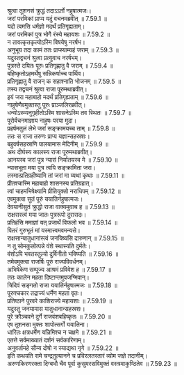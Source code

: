 

  
श्रुत्वा तूशनसं क्रुद्धं तदाऽऽर्तो नहुषात्मजः।  
जरां परमिकां प्राप्य यदुं वचनमब्रवीत् ॥ 7.59.1 ॥   
यदो त्वमसि धर्मज्ञो मदर्थं प्रतिगृह्यताम्।  
जरां परमिकां पुत्र भोगै रंस्ये महायशः ॥ 7.59.2 ॥   
न तावत्कृतकृत्योऽस्मि विषयेषु नरर्षभ।  
अनुभूय तदा कामं ततः प्राप्स्याम्यहं जराम् ॥ 7.59.3 ॥   
यदुस्तद्वचनं श्रुत्वा प्रत्युवाच नरर्षभम्।  
पुत्रस्ते दयितः पूरुः प्रतिगृह्णातु वै जराम् ॥ 7.59.4 ॥   
बहिष्कृतोऽहमर्थेषु सन्निकर्षाच्च पार्थिव।  
प्रतिगृह्णातु वै राजन् क सहाश्नाति भोजनम् ॥ 7.59.5 ॥   
तस्य तद्वचनं श्रुत्वा राजा पूरुमथाब्रवीत्।  
इयं जरा महाबाहो मदर्थं प्रतिगृह्यताम् ॥ 7.59.6 ॥   
नाहुषेणैवमुक्तस्तु पूरुः प्राञ्जलिरब्रवीत्।  
धन्योऽस्म्यनुगृहीतोऽस्मि शासनेऽस्मि तव स्थितः ॥ 7.59.7 ॥   
पूरोर्वचनमाज्ञाय नाहुषः परया मुदा।  
प्रहर्षमतुलं लेभे जरां सङ्क्रामयच्च ताम् ॥ 7.59.8 ॥   
ततः स राजा तरुणः प्राप्य यज्ञान्सहस्रशः।  
बहुवर्षसहस्राणि पालयामास मेदिनीम् ॥ 7.59.9 ॥   
अथ दीर्घस्य कालस्य राजा पूरुमथाब्रवीत्।  
आनयस्व जरां पुत्र न्यासं निर्यातयस्व मे ॥ 7.59.10 ॥   
न्यासभूता मया पुत्र त्वयि सङ्क्रामिता जरा।  
तस्मात्प्रतिग्रहीष्यामि तां जरां मा व्यथां कृथाः ॥ 7.59.11 ॥   
प्रीतश्चास्मि महाबाहो शासनस्य प्रतिग्रहात्।  
त्वां चाहमभिषेक्ष्यामि प्रीतियुक्तो नराधिपम् ॥ 7.59.12 ॥   
एवमुक्त्वा सुतं पूरुं ययातिर्नहुषात्मजः।  
देवयानीसुतं क्रुद्धो राजा वाक्यमुवाच ह ॥ 7.59.13 ॥   
राक्षसस्त्वं मया जातः पुत्ररूपो दुरासदः।  
प्रतिहंसि ममाज्ञां यत् प्रजार्थे विफलो भव ॥ 7.59.14 ॥   
पितरं गुरुभूतं मां यस्मात्त्वमवमन्यसे।  
राक्षसान्यातुधानांस्त्वं जनयिष्यसि दारुणान् ॥ 7.59.15 ॥   
न तु सोमकुलोत्पन्ने वंशे स्थास्यति दुर्मतेः।  
वंशोऽपि भवतस्तुल्यो दुर्विनीतो भविष्यति ॥ 7.59.16 ॥   
तमेवमुक्त्वा राजर्षिः पूरुं राज्यविवर्धनम्।  
अभिषेकेण सम्पूज्य आश्रमं प्रविवेश ह ॥ 7.59.17 ॥   
ततः कालेन महता दिष्टान्तमुपजग्मिवान्।  
त्रिदिवं सङ्गतो राजा ययातिर्नहुषात्मजः ॥ 7.59.18 ॥   
पूरुश्चकार तद्राज्यं धर्मेण महता वृतः।  
प्रतिष्ठाने पुरवरे काशिराज्ये महायशाः ॥ 7.59.19 ॥   
यदुस्तु जनयामास यातुधानान्सहस्रशः।  
पुरे क्रौञ्चवने दुर्गे राजवंशबहिष्कृतः ॥ 7.59.20 ॥   
एष तूशनसा मुक्तः शापोत्सर्गो ययातिना।  
धारितः क्षत्रधर्मेण यन्निमिश्च न चक्षमे ॥ 7.59.21 ॥   
एतत्ते सर्वमाख्यातं दर्शनं सर्वकारिणाम्।  
अनुवर्तामहे सौम्य दोषो न स्याद्यथा नृगे ॥ 7.59.22 ॥   
इति कथयति रामे चन्द्रतुल्यानने च प्रविरलतरतारं व्योम जज्ञे तदानीम्।  
अरुणकिरणरक्ता दिग्बभौ चैव पूर्वा कुसुमरसविमुक्तं वस्त्रमाकुण्ठितेव ॥ 7.59.23 ॥   
